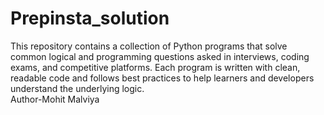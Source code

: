 # Prepinsta_solution
This repository contains a collection of Python programs that solve common logical and programming questions asked in interviews, coding exams, and competitive platforms. Each program is written with clean, readable code and follows best practices to help learners and developers understand the underlying logic.
<br>
Author-Mohit Malviya
